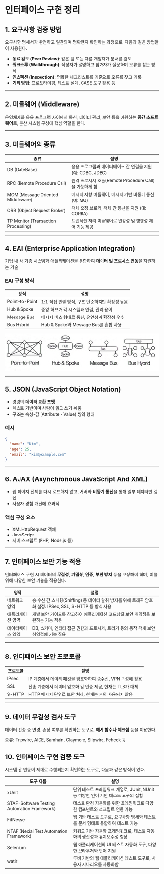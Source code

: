 # 인터페이스 구현 정리

## 1. 요구사항 검증 방법

요구사항 명세서가 완전하고 일관되며 명확한지 확인하는 과정으로, 다음과 같은 방법들이 사용된다.

- **동료 검토 (Peer Review)**: 같은 팀 또는 다른 개발자가 문서를 검토
- **워크스루 (Walkthrough)**: 작성자가 설명하고 참가자가 질문하며 오류를 찾는 방식
- **인스펙션 (Inspection)**: 명확한 체크리스트를 기준으로 오류를 찾고 기록
- **기타 방법**: 프로토타이핑, 테스트 설계, CASE 도구 활용 등

---

## 2. 미들웨어 (Middleware)

운영체제와 응용 프로그램 사이에서 통신, 데이터 관리, 보안 등을 지원하는 **중간 소프트웨어**로, 분산 시스템 구성에 핵심 역할을 한다.

---

## 3. 미들웨어의 종류

| 종류                                | 설명                                                         |
| ----------------------------------- | ------------------------------------------------------------ |
| DB (DateBase)                       | 응용 프로그램과 데이터베이스 간 연결을 지원 (예: ODBC, JDBC) |
| RPC (Remote Procedure Call)         | 원격 프로시저 호출(Remote Procedure Call)을 가능하게 함      |
| MOM (Message Oriented Middleware)   | 메시지 지향 미들웨어, 메시지 기반 비동기 통신 (예: MQ)       |
| ORB (Object Request Broker)         | 객체 요청 브로커, 객체 간 통신을 지원 (예: CORBA)            |
| TP Monitor (Transaction Processing) | 트랜잭션 처리 미들웨어로 안정성 및 병행성 제어 기능 제공     |

---

## 4. EAI (Enterprise Application Integration)

기업 내 각 기종 시스템과 애플리케이션을 통합하여 **데이터 및 프로세스 연동**을 지원하는 기술

### EAI 구성 방식

| 방식           | 설명                                            |
| -------------- | ----------------------------------------------- |
| Point-to-Point | 1:1 직접 연결 방식, 구조 단순하지만 확장성 낮음 |
| Hub & Spoke    | 중앙 허브가 각 시스템과 연결, 관리 용이         |
| Message Bus    | 메시지 버스 형태로 통신, 유연성과 확장성 우수   |
| Bus Hybrid     | Hub & Spoke와 Message Bus를 혼합 사용           |

![alt text](image.png)

---

## 5. JSON (JavaScript Object Notation)

- 경량의 **데이터 교환 포맷**
- 텍스트 기반이며 사람이 읽고 쓰기 쉬움
- 구조는 속성-값 (Attribute - Value) 쌍의 형태

### 예시

```json
{
  "name": "Kim",
  "age": 25,
  "email": "kim@example.com"
}
```

---

## 6. AJAX (Asynchronous JavaScript And XML)

- 웹 페이지 전체를 다시 로드하지 않고, 서버와 **비동기 통신**을 통해 일부 데이터만 갱신
- 사용자 경험 개선에 효과적

### 핵심 구성 요소

- XMLHttpRequest 객체
- JavaScript
- 서버 스크립트 (PHP, Node.js 등)

---

## 7. 인터페이스 보안 기능 적용

인터페이스 구현 시 데이터의 **무결성, 기밀성, 인증, 부인 방지** 등을 보장해야 하며, 이를 위해 다양한 보안 기술을 적용한다.

| 영역              | 설명                                                                                                       |
| ----------------- | ---------------------------------------------------------------------------------------------------------- |
| 네트워크 영역     | 송·수신 간 스니핑(Sniffing) 등 데이터 탈취 방지를 위해 트래픽 암호화 설정. IPSec, SSL, S-HTTP 등 방식 사용 |
| 애플리케이션 영역 | 개발 보안 가이드를 참고하여 애플리케이션 코드상의 보안 취약점을 보완하는 기능 적용                         |
| 데이터베이스 영역 | DB, 스키마, 엔터티 접근 권한과 프로시저, 트리거 등의 동작 객체 보안 취약점에 기능 적용                     |

---

## 8. 인터페이스 보안 프로토콜

| 프로토콜 | 설명                                                         |
| -------- | ------------------------------------------------------------ |
| IPsec    | IP 계층에서 데이터 패킷을 암호화하여 송수신, VPN 구성에 활용 |
| SSL      | 전송 계층에서 데이터 암호화 및 인증 제공, 현재는 TLS가 대체  |
| S-HTTP   | HTTP 메시지 단위로 보안 처리, 현재는 거의 사용되지 않음      |

---

## 9. 데이터 무결성 검사 도구

데이터 전송 중 변경, 손상 여부를 확인하는 도구로, **해시 함수나 체크섬** 등을 이용한다.

종류: Tripwire, AIDE, Samhain, Claymore, Slipwire, Fcheck 등

## 10. 인터페이스 구현 검증 도구

시스템 간 연동이 제대로 수행되는지 확인하는 도구로, 다음과 같은 방식이 있다.

| 도구 이름                                    | 설명                                                                               |
| -------------------------------------------- | ---------------------------------------------------------------------------------- |
| xUnit                                        | 단위 테스트 프레임워크 계열로, JUnit, NUnit 등 다양한 언어 기반 테스트 도구의 집합 |
| STAF (Software Testing Automation Framework) | 테스트 환경 자동화를 위한 프레임워크로 다양한 컴포넌트와 스크립트 연동 가능        |
| FitNesse                                     | 웹 기반 테스트 도구로, 요구사항 명세와 테스트를 문서 형태로 통합하여 테스트 가능   |
| NTAF (Nexial Test Automation Framework)      | 키워드 기반 자동화 프레임워크로, 테스트 자동화의 생산성과 유지보수성 향상          |
| Selenium                                     | 웹 애플리케이션의 UI 테스트 자동화 도구, 다양한 브라우저와 언어 지원               |
| watir                                        | 루비 기반의 웹 애플리케이션 테스트 도구로, 사용자 시나리오를 자동화함              |
